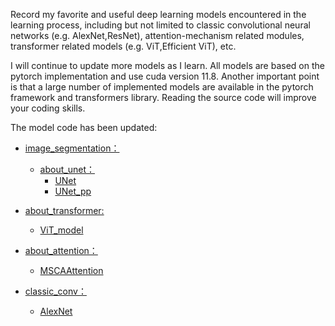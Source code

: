 Record my favorite and useful deep learning models encountered in the learning process, including but not limited to classic convolutional neural networks (e.g. AlexNet,ResNet), attention-mechanism related modules, transformer related models (e.g. ViT,Efficient ViT), etc.

 I will continue to update more models as I learn. All models are based on the pytorch implementation and use cuda version 11.8. Another important point is that a large number of implemented models are available in the pytorch framework and transformers library. Reading the source code will improve your coding skills.

The model code has been updated:

+ [image_segmentation：](https://github.com/anshilaoliu/Hand-torn_code/tree/master/image_segmentation)
  + [about_unet：](https://github.com/anshilaoliu/Hand-torn_code/tree/master/image_segmentation/about_unet)
    + [UNet](https://github.com/anshilaoliu/Hand-torn_code/blob/master/image_segmentation/about_unet/UNet.py)
    + [UNet_pp](https://github.com/anshilaoliu/Hand-torn_code/blob/master/image_segmentation/about_unet/UNet_pp.py)

+ [about_transformer:](https://github.com/anshilaoliu/Hand-torn_code/tree/master/about_transformer)
  + [ViT_model](https://github.com/anshilaoliu/Hand-torn_code/blob/master/about_transformer/ViT/ViT_model.py)
+ [about_attention：](https://github.com/anshilaoliu/Hand-torn_code/tree/master/about_attention)
  + [MSCAAttention](https://github.com/anshilaoliu/Hand-torn_code/blob/master/about_attention/MSCAAttention.py)
+ [classic_conv：](https://github.com/anshilaoliu/Hand-torn_code/tree/master/classic_conv)
  + [AlexNet](https://github.com/anshilaoliu/Hand-torn_code/blob/master/classic_conv/AlexNet.py)

